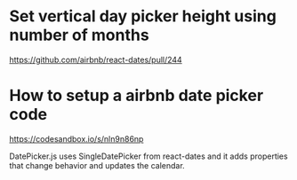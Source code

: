 # Set vertical day picker height using number of months
https://github.com/airbnb/react-dates/pull/244

# How to setup a airbnb date picker code 
https://codesandbox.io/s/nln9n86np

DatePicker.js uses SingleDatePicker from react-dates and it adds properties that change behavior and updates the calendar.
